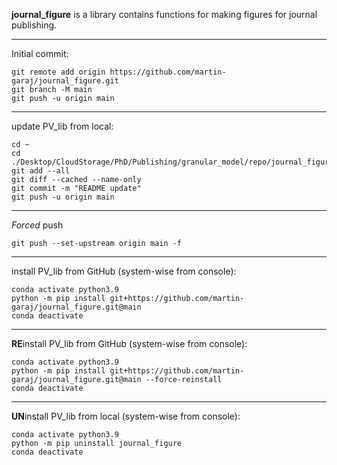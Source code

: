 **journal_figure** is a library contains functions for making figures for journal publishing.

---
Initial commit:
```console
git remote add origin https://github.com/martin-garaj/journal_figure.git
git branch -M main
git push -u origin main
```

---
update PV_lib from local:
```console
cd ~
cd ./Desktop/CloudStorage/PhD/Publishing/granular_model/repo/journal_figure
git add --all
git diff --cached --name-only
git commit -m "README update"
git push -u origin main
```

---
*Forced* push
```console
git push --set-upstream origin main -f
```

---
install PV_lib from GitHub (system-wise from console):
```console
conda activate python3.9
python -m pip install git+https://github.com/martin-garaj/journal_figure.git@main
conda deactivate
```

---
**RE**install PV_lib from GitHub (system-wise from console):
```console
conda activate python3.9
python -m pip install git+https://github.com/martin-garaj/journal_figure.git@main --force-reinstall
conda deactivate
```


---
**UN**install PV_lib from local (system-wise from console):

```console
conda activate python3.9
python -m pip uninstall journal_figure
conda deactivate
```


